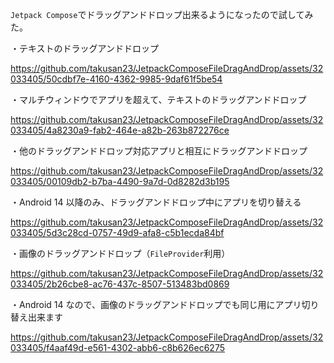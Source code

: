 `Jetpack Compose`でドラッグアンドドロップ出来るようになったので試してみた。

・テキストのドラッグアンドドロップ

https://github.com/takusan23/JetpackComposeFileDragAndDrop/assets/32033405/50cdbf7e-4160-4362-9985-9daf61f5be54

・マルチウィンドウでアプリを超えて、テキストのドラッグアンドドロップ

https://github.com/takusan23/JetpackComposeFileDragAndDrop/assets/32033405/4a8230a9-fab2-464e-a82b-263b872276ce

・他のドラッグアンドドロップ対応アプリと相互にドラッグアンドドロップ

https://github.com/takusan23/JetpackComposeFileDragAndDrop/assets/32033405/00109db2-b7ba-4490-9a7d-0d8282d3b195

・Android 14 以降のみ、ドラッグアンドドロップ中にアプリを切り替える

https://github.com/takusan23/JetpackComposeFileDragAndDrop/assets/32033405/5d3c28cd-0757-49d9-afa8-c5b1ecda84bf

・画像のドラッグアンドドロップ（`FileProvider`利用）

https://github.com/takusan23/JetpackComposeFileDragAndDrop/assets/32033405/2b26cbe8-ac76-437c-8507-513483bd0869

・Android 14 なので、画像のドラッグアンドドロップでも同じ用にアプリ切り替え出来ます

https://github.com/takusan23/JetpackComposeFileDragAndDrop/assets/32033405/f4aaf49d-e561-4302-abb6-c8b626ec6275

